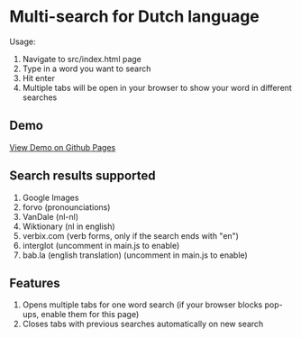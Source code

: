 # Multi-search for Dutch language
Usage:

1. Navigate to src/index.html page
2. Type in a word you want to search
3. Hit enter
4. Multiple tabs will be open in your browser to show your word in different searches

## Demo
[View Demo on Github Pages](http://anton-107.github.io/dutch-multi-search/src/index.html)

## Search results supported
1. Google Images
2. forvo (pronounciations)
3. VanDale (nl-nl)
4. Wiktionary (nl in english)
5. verbix.com (verb forms, only if the search ends with "en")
6. interglot (uncomment in main.js to enable)
7. bab.la (english translation) (uncomment in main.js to enable)

## Features
1. Opens multiple tabs for one word search (if your browser blocks pop-ups, enable them for this page)
2. Closes tabs with previous searches automatically on new search
